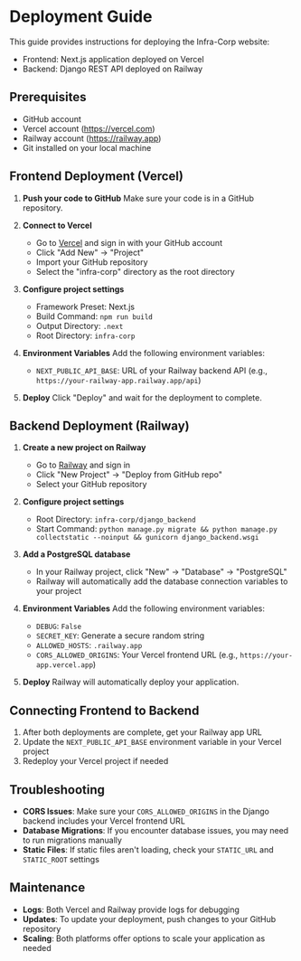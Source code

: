 # Deployment Guide

This guide provides instructions for deploying the Infra-Corp website:
- Frontend: Next.js application deployed on Vercel
- Backend: Django REST API deployed on Railway

## Prerequisites

- GitHub account
- Vercel account (https://vercel.com)
- Railway account (https://railway.app)
- Git installed on your local machine

## Frontend Deployment (Vercel)

1. **Push your code to GitHub**
   Make sure your code is in a GitHub repository.

2. **Connect to Vercel**
   - Go to [Vercel](https://vercel.com/) and sign in with your GitHub account
   - Click "Add New" → "Project"
   - Import your GitHub repository
   - Select the "infra-corp" directory as the root directory

3. **Configure project settings**
   - Framework Preset: Next.js
   - Build Command: `npm run build`
   - Output Directory: `.next`
   - Root Directory: `infra-corp`

4. **Environment Variables**
   Add the following environment variables:
   - `NEXT_PUBLIC_API_BASE`: URL of your Railway backend API (e.g., `https://your-railway-app.railway.app/api`)

5. **Deploy**
   Click "Deploy" and wait for the deployment to complete.

## Backend Deployment (Railway)

1. **Create a new project on Railway**
   - Go to [Railway](https://railway.app/) and sign in
   - Click "New Project" → "Deploy from GitHub repo"
   - Select your GitHub repository

2. **Configure project settings**
   - Root Directory: `infra-corp/django_backend`
   - Start Command: `python manage.py migrate && python manage.py collectstatic --noinput && gunicorn django_backend.wsgi`

3. **Add a PostgreSQL database**
   - In your Railway project, click "New" → "Database" → "PostgreSQL"
   - Railway will automatically add the database connection variables to your project

4. **Environment Variables**
   Add the following environment variables:
   - `DEBUG`: `False`
   - `SECRET_KEY`: Generate a secure random string
   - `ALLOWED_HOSTS`: `.railway.app`
   - `CORS_ALLOWED_ORIGINS`: Your Vercel frontend URL (e.g., `https://your-app.vercel.app`)

5. **Deploy**
   Railway will automatically deploy your application.

## Connecting Frontend to Backend

1. After both deployments are complete, get your Railway app URL
2. Update the `NEXT_PUBLIC_API_BASE` environment variable in your Vercel project
3. Redeploy your Vercel project if needed

## Troubleshooting

- **CORS Issues**: Make sure your `CORS_ALLOWED_ORIGINS` in the Django backend includes your Vercel frontend URL
- **Database Migrations**: If you encounter database issues, you may need to run migrations manually
- **Static Files**: If static files aren't loading, check your `STATIC_URL` and `STATIC_ROOT` settings

## Maintenance

- **Logs**: Both Vercel and Railway provide logs for debugging
- **Updates**: To update your deployment, push changes to your GitHub repository
- **Scaling**: Both platforms offer options to scale your application as needed